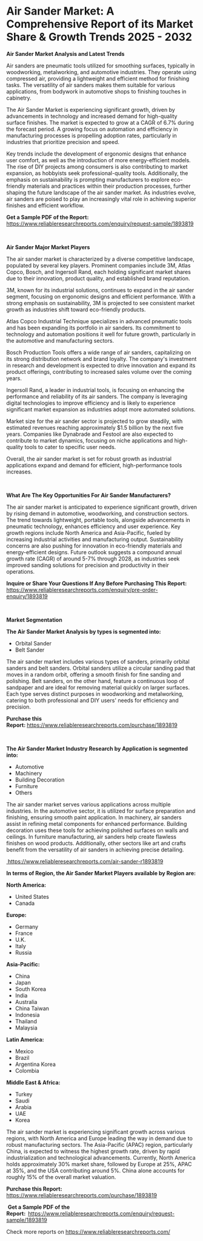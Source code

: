 <p><h1>Air Sander Market: A Comprehensive Report of its Market Share & Growth Trends 2025 - 2032</h1></p><p><strong>Air Sander Market Analysis and Latest Trends</strong></p>
<p><p>Air sanders are pneumatic tools utilized for smoothing surfaces, typically in woodworking, metalworking, and automotive industries. They operate using compressed air, providing a lightweight and efficient method for finishing tasks. The versatility of air sanders makes them suitable for various applications, from bodywork in automotive shops to finishing touches in cabinetry.</p><p>The Air Sander Market is experiencing significant growth, driven by advancements in technology and increased demand for high-quality surface finishes. The market is expected to grow at a CAGR of 6.7% during the forecast period. A growing focus on automation and efficiency in manufacturing processes is propelling adoption rates, particularly in industries that prioritize precision and speed.</p><p>Key trends include the development of ergonomic designs that enhance user comfort, as well as the introduction of more energy-efficient models. The rise of DIY projects among consumers is also contributing to market expansion, as hobbyists seek professional-quality tools. Additionally, the emphasis on sustainability is prompting manufacturers to explore eco-friendly materials and practices within their production processes, further shaping the future landscape of the air sander market. As industries evolve, air sanders are poised to play an increasingly vital role in achieving superior finishes and efficient workflow.</p></p>
<p><strong>Get a Sample PDF of the Report:&nbsp;</strong> <a href="https://www.reliableresearchreports.com/enquiry/request-sample/1893819?utm_campaign=2279&utm_medium=2&utm_source=Github&utm_content=ia&utm_term=11042025&utm_id=air-sander">https://www.reliableresearchreports.com/enquiry/request-sample/1893819</a></p>
<p>&nbsp;</p>
<p><strong>Air Sander Major Market Players</strong></p>
<p><p>The air sander market is characterized by a diverse competitive landscape, populated by several key players. Prominent companies include 3M, Atlas Copco, Bosch, and Ingersoll Rand, each holding significant market shares due to their innovation, product quality, and established brand reputation.</p><p>3M, known for its industrial solutions, continues to expand in the air sander segment, focusing on ergonomic designs and efficient performance. With a strong emphasis on sustainability, 3M is projected to see consistent market growth as industries shift toward eco-friendly products.</p><p>Atlas Copco Industrial Technique specializes in advanced pneumatic tools and has been expanding its portfolio in air sanders. Its commitment to technology and automation positions it well for future growth, particularly in the automotive and manufacturing sectors.</p><p>Bosch Production Tools offers a wide range of air sanders, capitalizing on its strong distribution network and brand loyalty. The company's investment in research and development is expected to drive innovation and expand its product offerings, contributing to increased sales volume over the coming years.</p><p>Ingersoll Rand, a leader in industrial tools, is focusing on enhancing the performance and reliability of its air sanders. The company is leveraging digital technologies to improve efficiency and is likely to experience significant market expansion as industries adopt more automated solutions.</p><p>Market size for the air sander sector is projected to grow steadily, with estimated revenues reaching approximately $1.5 billion by the next five years. Companies like Dynabrade and Festool are also expected to contribute to market dynamics, focusing on niche applications and high-quality tools to cater to specific user needs.</p><p>Overall, the air sander market is set for robust growth as industrial applications expand and demand for efficient, high-performance tools increases.</p></p>
<p>&nbsp;</p>
<p><strong>What Are The Key Opportunities For Air Sander Manufacturers?</strong></p>
<p><p>The air sander market is anticipated to experience significant growth, driven by rising demand in automotive, woodworking, and construction sectors. The trend towards lightweight, portable tools, alongside advancements in pneumatic technology, enhances efficiency and user experience. Key growth regions include North America and Asia-Pacific, fueled by increasing industrial activities and manufacturing output. Sustainability concerns are also pushing for innovation in eco-friendly materials and energy-efficient designs. Future outlook suggests a compound annual growth rate (CAGR) of around 5-7% through 2028, as industries seek improved sanding solutions for precision and productivity in their operations.</p></p>
<p><strong>Inquire or Share Your Questions If Any Before Purchasing This Report:</strong> <a href="https://www.reliableresearchreports.com/enquiry/pre-order-enquiry/1893819?utm_campaign=2279&utm_medium=2&utm_source=Github&utm_content=ia&utm_term=11042025&utm_id=air-sander">https://www.reliableresearchreports.com/enquiry/pre-order-enquiry/1893819</a></p>
<p>&nbsp;</p>
<p><strong>Market Segmentation</strong></p>
<p><strong>The Air Sander Market Analysis by types is segmented into:</strong></p>
<p><ul><li>Orbital Sander</li><li>Belt Sander</li></ul></p>
<p><p>The air sander market includes various types of sanders, primarily orbital sanders and belt sanders. Orbital sanders utilize a circular sanding pad that moves in a random orbit, offering a smooth finish for fine sanding and polishing. Belt sanders, on the other hand, feature a continuous loop of sandpaper and are ideal for removing material quickly on larger surfaces. Each type serves distinct purposes in woodworking and metalworking, catering to both professional and DIY users' needs for efficiency and precision.</p></p>
<p><strong>Purchase this Report:&nbsp;</strong><a href="https://www.reliableresearchreports.com/purchase/1893819?utm_campaign=2279&utm_medium=2&utm_source=Github&utm_content=ia&utm_term=11042025&utm_id=air-sander">https://www.reliableresearchreports.com/purchase/1893819</a></p>
<p>&nbsp;</p>
<p><strong>The Air Sander Market Industry Research by Application is segmented into:</strong></p>
<p><ul><li>Automotive</li><li>Machinery</li><li>Building Decoration</li><li>Furniture</li><li>Others</li></ul></p>
<p><p>The air sander market serves various applications across multiple industries. In the automotive sector, it is utilized for surface preparation and finishing, ensuring smooth paint application. In machinery, air sanders assist in refining metal components for enhanced performance. Building decoration uses these tools for achieving polished surfaces on walls and ceilings. In furniture manufacturing, air sanders help create flawless finishes on wood products. Additionally, other sectors like art and crafts benefit from the versatility of air sanders in achieving precise detailing.</p></p>
<p><a href="https://www.reliableresearchreports.com/air-sander-r1893819?utm_campaign=2279&utm_medium=2&utm_source=Github&utm_content=ia&utm_term=11042025&utm_id=air-sander">&nbsp;https://www.reliableresearchreports.com/air-sander-r1893819</a></p>
<p><strong>In terms of Region, the Air Sander Market Players available by Region are:</strong></p>
<p>
    <p> <strong> North America: </strong>
        <ul>
            <li>United States</li>
            <li>Canada</li>
        </ul>
        </p> 
    <p> <strong> Europe: </strong>
        <ul>
            <li>Germany</li>
            <li>France</li>
            <li>U.K.</li>
            <li>Italy</li>
            <li>Russia</li>
        </ul>
        </p> 
    <p> <strong> Asia-Pacific: </strong>
        <ul>
            <li>China</li>
            <li>Japan</li>
            <li>South Korea</li>
            <li>India</li>
            <li>Australia</li>
            <li>China Taiwan</li>
            <li>Indonesia</li>
            <li>Thailand</li>
            <li>Malaysia</li>
        </ul>
        </p> 
    <p> <strong> Latin America: </strong>
        <ul>
            <li>Mexico</li>
            <li>Brazil</li>
            <li>Argentina Korea</li>
            <li>Colombia</li>
        </ul>
        </p> 
    <p> <strong> Middle East & Africa: </strong>
        <ul>
            <li>Turkey</li>
            <li>Saudi</li>
            <li>Arabia</li>
            <li>UAE</li>
            <li>Korea</li>
        </ul>
    </p>
    </p>
<p><p>The air sander market is experiencing significant growth across various regions, with North America and Europe leading the way in demand due to robust manufacturing sectors. The Asia-Pacific (APAC) region, particularly China, is expected to witness the highest growth rate, driven by rapid industrialization and technological advancements. Currently, North America holds approximately 30% market share, followed by Europe at 25%, APAC at 35%, and the USA contributing around 5%. China alone accounts for roughly 15% of the overall market valuation.</p></p>
<p><strong>Purchase this Report: </strong><a href="https://www.reliableresearchreports.com/purchase/1893819?utm_campaign=2279&utm_medium=2&utm_source=Github&utm_content=ia&utm_term=11042025&utm_id=air-sander">https://www.reliableresearchreports.com/purchase/1893819</a></p>
<p>&nbsp;<strong>Get a Sample PDF of the Report:&nbsp;&nbsp;</strong><a href="https://www.reliableresearchreports.com/enquiry/request-sample/1893819?utm_campaign=2279&utm_medium=2&utm_source=Github&utm_content=ia&utm_term=11042025&utm_id=air-sander">https://www.reliableresearchreports.com/enquiry/request-sample/1893819</a></p>
<p><strong></strong></p>
<p>Check more reports on <a href="https://www.reliableresearchreports.com/?utm_campaign=2279&utm_medium=2&utm_source=Github&utm_content=ia&utm_term=11042025&utm_id=air-sander">https://www.reliableresearchreports.com/</a></p>